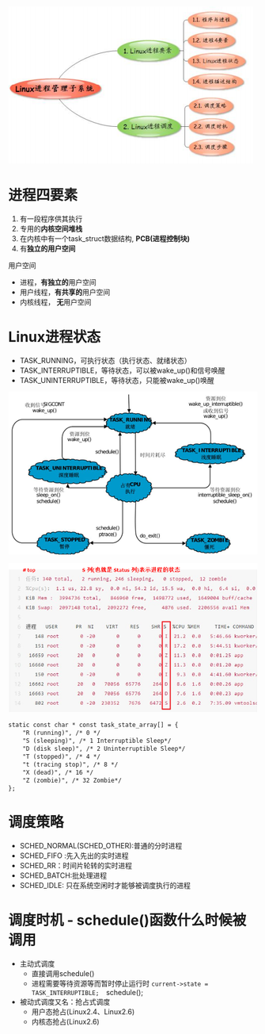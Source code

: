 ![](../photo/Pasted%20image%2020230506182128.png)
# 进程四要素
1. 有一段程序供其执行
2. 专用的**内核空间堆栈**
3. 在内核中有一个task_struct数据结构, **PCB(进程控制块)**
4. 有**独立的用户空间**

 用户空间
- 进程，**有独立的**用户空间
- 用户线程，**有共享的**用户空间
- 内核线程， **无**用户空间

# Linux进程状态
- TASK_RUNNING，可执行状态（执行状态、就绪状态）
- TASK_INTERRUPTIBLE，等待状态，可以被wake_up()和信号唤醒
- TASK_UNINTERRUPTIBLE，等待状态，只能被wake_up()唤醒

![](../photo/Pasted%20image%2020230506185455.png)

![](../photo/7fd07ff2ef07092e59ea1b4195aa38a8_MD5.png)

```
static const char * const task_state_array[] = {
	"R (running)", /* 0 */
	"S (sleeping)", /* 1 Interruptible Sleep*/
	"D (disk sleep)", /* 2 Uninterruptible Sleep*/
	"T (stopped)", /* 4 */
	"t (tracing stop)", /* 8 */
	"X (dead)", /* 16 */
	"Z (zombie)", /* 32 Zombie*/
};
```

# 调度策略
- SCHED_NORMAL(SCHED_OTHER):普通的分时进程
- SCHED_FIFO :先入先出的实时进程
- SCHED_RR：时间片轮转的实时进程
- SCHED_BATCH:批处理进程
- SCHED_IDLE: 只在系统空闲时才能够被调度执行的进程

# 调度时机 - schedule()函数什么时候被调用
- 主动式调度
	- 直接调用schedule()
	- 进程需要等待资源等而暂时停止运行时
		`current->state = TASK_INTERRUPTIBLE; 
		`schedule();
- 被动式调度又名：抢占式调度
	- 用户态抢占(Linux2.4、Linux2.6)
	 - 内核态抢占(Linux2.6)

